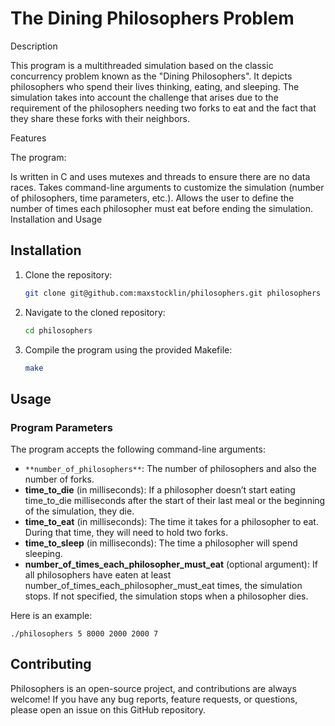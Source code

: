 # The Dining Philosophers Problem


Description

This program is a multithreaded simulation based on the classic concurrency problem known as the "Dining Philosophers". It depicts philosophers who spend their lives thinking, eating, and sleeping. The simulation takes into account the challenge that arises due to the requirement of the philosophers needing two forks to eat and the fact that they share these forks with their neighbors.

Features

The program:

Is written in C and uses mutexes and threads to ensure there are no data races.
Takes command-line arguments to customize the simulation (number of philosophers, time parameters, etc.).
Allows the user to define the number of times each philosopher must eat before ending the simulation.
Installation and Usage

## Installation

1. Clone the repository:
    ```bash
    git clone git@github.com:maxstocklin/philosophers.git philosophers
    ```

2. Navigate to the cloned repository:
    ```bash
    cd philosophers
    ```

3. Compile the program using the provided Makefile:
    ```bash
    make
    ```
## Usage

### Program Parameters

The program accepts the following command-line arguments:

- ```**number_of_philosophers**```: The number of philosophers and also the number of forks.
- **time_to_die** (in milliseconds): If a philosopher doesn’t start eating time_to_die milliseconds after the start of their last meal or the beginning of the simulation, they die.
- **time_to_eat** (in milliseconds): The time it takes for a philosopher to eat. During that time, they will need to hold two forks.
- **time_to_sleep** (in milliseconds): The time a philosopher will spend sleeping.
- **number_of_times_each_philosopher_must_eat** (optional argument): If all philosophers have eaten at least number_of_times_each_philosopher_must_eat times, the simulation stops. If not specified, the simulation stops when a philosopher dies.

Here is an example:

    ./philosophers 5 8000 2000 2000 7

## Contributing

Philosophers is an open-source project, and contributions are always welcome! If you have any bug reports, feature requests, or questions, please open an issue on this GitHub repository.

